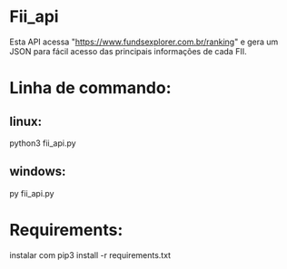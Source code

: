 # Fii_api

Esta API acessa "https://www.fundsexplorer.com.br/ranking" e gera um JSON para fácil acesso das principais informações de cada FII.

# Linha de commando:
## linux: 
python3 fii_api.py
## windows:
py fii_api.py

# Requirements:

instalar com pip3 install -r requirements.txt